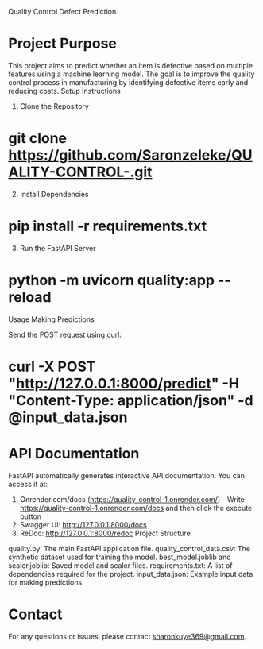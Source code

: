 Quality Control Defect Prediction
 # Project Purpose

This project aims to predict whether an item is defective based on multiple features using a machine learning model. The goal is to improve the quality control process in manufacturing by identifying defective items early and reducing costs.
Setup Instructions
1. Clone the Repository
 # git clone https://github.com/Saronzeleke/QUALITY-CONTROL-.git

2. Install Dependencies
 # pip install -r requirements.txt

3. Run the FastAPI Server
 # python -m uvicorn quality:app --reload

Usage
Making Predictions

Send the POST request using curl:
 # curl -X POST "http://127.0.0.1:8000/predict" -H "Content-Type: application/json" -d @input_data.json

 # API Documentation

FastAPI automatically generates interactive API documentation. You can access it at:

1. Onrender.com/docs (https://quality-control-1.onrender.com/) - Write https://quality-control-1.onrender.com/docs and then click the execute button
2. Swagger UI: http://127.0.0.1:8000/docs
3. ReDoc: http://127.0.0.1:8000/redoc
Project Structure

quality.py: The main FastAPI application file.
quality_control_data.csv: The synthetic dataset used for training the model.
best_model.joblib and scaler.joblib: Saved model and scaler files.
requirements.txt: A list of dependencies required for the project.
input_data.json: Example input data for making predictions.

 # Contact

For any questions or issues, please contact sharonkuye369@gmail.com.

